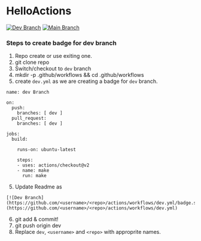 # HelloActions

[![Dev Branch](https://github.com/mrprajesh/HelloActions/actions/workflows/dev.yml/badge.svg)](https://github.com/mrprajesh/HelloActions/actions/workflows/dev.yml)
[![Main Branch](https://github.com/mrprajesh/HelloActions/actions/workflows/main.yml/badge.svg)](https://github.com/mrprajesh/HelloActions/actions/workflows/main.yml)

### Steps to create badge for dev branch
1. Repo create or use exiting one.
2. git clone repo
3. Switch/checkout to `dev` branch
4. mkdir -p .github/workflows && cd .github/workflows
5. create `dev.yml` as we are creating a badge for `dev` branch. 
```
name: dev Branch

on:
  push:
    branches: [ dev ]
  pull_request:
    branches: [ dev ]

jobs:
  build:

    runs-on: ubuntu-latest

    steps:
    - uses: actions/checkout@v2
    - name: make
      run: make
```
5. Update Readme as 
 ```
 [![Dev Branch](https://github.com/<username>/<repo>/actions/workflows/dev.yml/badge.svg)](https://github.com/<username>/<repo>/actions/workflows/dev.yml)
 ```
6. git add & commit!
7. git push origin dev 
8. Replace `dev`, `<username>` and `<repo>` with approprite names.
